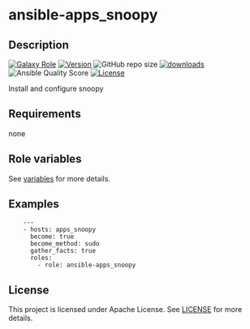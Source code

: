 # ansible-apps_snoopy

## Description

[![Galaxy Role](https://img.shields.io/badge/galaxy-apps_snoopy-purple?style=flat)](https://galaxy.ansible.com/lotusnoir/apps_snoopy)
[![Version](https://img.shields.io/github/release/lotusnoir/ansible-apps_snoopy.svg)](https://github.com/lotusnoir/ansible-apps_snoopy/releases/latest)
![GitHub repo size](https://img.shields.io/github/repo-size/lotusnoir/ansible-apps_snoopy?color=orange&style=flat)
[![downloads](https://img.shields.io/ansible/role/d/56846)](https://galaxy.ansible.com/lotusnoir/apps_snoopy)
![Ansible Quality Score](https://img.shields.io/ansible/quality/56846)
[![License](https://img.shields.io/badge/license-Apache--2.0-brightgreen?style=flat)](https://opensource.org/licenses/Apache-2.0)

Install and configure snoopy

## Requirements

none

## Role variables

See [variables](/defaults/main.yml) for more details.

## Examples

        ---
        - hosts: apps_snoopy
          become: true
          become_method: sudo
          gather_facts: true
          roles:
            - role: ansible-apps_snoopy


## License

This project is licensed under Apache License. See [LICENSE](/LICENSE) for more details.

